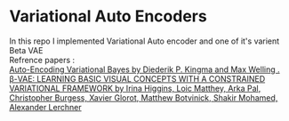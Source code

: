 # Variational Auto Encoders  
In this repo I implemented Variational Auto encoder and one of it's varient Beta VAE  
Refrence papers :  
[Auto-Encoding Variational Bayes by Diederik P. Kingma and Max Welling .](https://arxiv.org/pdf/1312.6114.pdf)  
[β-VAE: LEARNING BASIC VISUAL CONCEPTS WITH A CONSTRAINED VARIATIONAL FRAMEWORK by Irina Higgins, Loic Matthey, Arka Pal, Christopher Burgess, Xavier Glorot,
Matthew Botvinick, Shakir Mohamed, Alexander Lerchner](https://openreview.net/pdf?id=Sy2fzU9gl)
